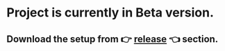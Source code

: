 # Project is currently in Beta version.

## Download the setup from 👉 [release](https://github.com/Omsutar03/lockaway/releases/tag/beta) 👈 section.